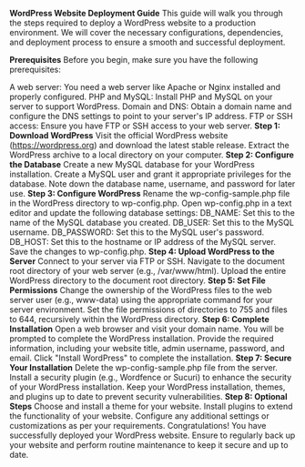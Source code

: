 **WordPress Website Deployment Guide**
This guide will walk you through the steps required to deploy a WordPress website to a production environment. We will cover the necessary configurations, dependencies, and deployment process to ensure a smooth and successful deployment.

**Prerequisites**
Before you begin, make sure you have the following prerequisites:

A web server: You need a web server like Apache or Nginx installed and properly configured.
PHP and MySQL: Install PHP and MySQL on your server to support WordPress.
Domain and DNS: Obtain a domain name and configure the DNS settings to point to your server's IP address.
FTP or SSH access: Ensure you have FTP or SSH access to your web server.
**Step 1: Download WordPress**
Visit the official WordPress website (https://wordpress.org) and download the latest stable release.
Extract the WordPress archive to a local directory on your computer.
**Step 2: Configure the Database**
Create a new MySQL database for your WordPress installation.
Create a MySQL user and grant it appropriate privileges for the database.
Note down the database name, username, and password for later use.
**Step 3: Configure WordPress**
Rename the wp-config-sample.php file in the WordPress directory to wp-config.php.
Open wp-config.php in a text editor and update the following database settings:
DB_NAME: Set this to the name of the MySQL database you created.
DB_USER: Set this to the MySQL username.
DB_PASSWORD: Set this to the MySQL user's password.
DB_HOST: Set this to the hostname or IP address of the MySQL server.
Save the changes to wp-config.php.
**Step 4: Upload WordPress to the Server**
Connect to your server via FTP or SSH.
Navigate to the document root directory of your web server (e.g., /var/www/html).
Upload the entire WordPress directory to the document root directory.
**Step 5: Set File Permissions**
Change the ownership of the WordPress files to the web server user (e.g., www-data) using the appropriate command for your server environment.
Set the file permissions of directories to 755 and files to 644, recursively within the WordPress directory.
**Step 6: Complete Installation**
Open a web browser and visit your domain name.
You will be prompted to complete the WordPress installation.
Provide the required information, including your website title, admin username, password, and email.
Click "Install WordPress" to complete the installation.
**Step 7: Secure Your Installation**
Delete the wp-config-sample.php file from the server.
Install a security plugin (e.g., Wordfence or Sucuri) to enhance the security of your WordPress installation.
Keep your WordPress installation, themes, and plugins up to date to prevent security vulnerabilities.
**Step 8: Optional Steps**
Choose and install a theme for your website.
Install plugins to extend the functionality of your website.
Configure any additional settings or customizations as per your requirements.
Congratulations! You have successfully deployed your WordPress website. Ensure to regularly back up your website and perform routine maintenance to keep it secure and up to date.
